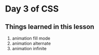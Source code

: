 # Day 3 of CSS

## Things learned in this lesson

1. animation fill mode
2. animation alternate
3. animation infinite
